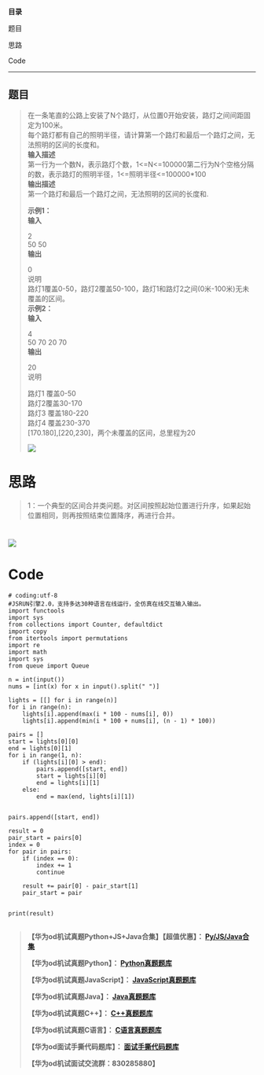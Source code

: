 **目录**

题目

思路

Code

* * *

## 题目

> 在一条笔直的公路上安装了N个路灯，从位置0开始安装，路灯之间间距固定为100米。  
>  每个路灯都有自己的照明半径，请计算第一个路灯和最后一个路灯之间，无法照明的区间的长度和。  
>  **输入描述**  
>  第一行为一个数N，表示路灯个数，1<=N<=100000第二行为N个空格分隔的数，表示路灯的照明半径，1<=照明半径<=100000*100  
>  **输出描述**  
>  第一个路灯和最后一个路灯之间，无法照明的区间的长度和.
>
> **示例1：  
>  输入**
>
> 2  
>  50 50  
>  **输出**
>
> 0  
>  说明  
>  路灯1覆盖0-50，路灯2覆盖50-100，路灯1和路灯2之间(0米-100米)无未覆盖的区间。  
>  **示例2：  
>  输入**
>
> 4  
>  50 70 20 70  
>  **输出**
>
> 20  
>  说明
>
> 路灯1 覆盖0-50  
>  路灯2覆盖30-170  
>  路灯3 覆盖180-220  
>  路灯4 覆盖230-370  
>  [170.180],[220,230]，两个未覆盖的区间，总里程为20
>
> ![](https://img-blog.csdnimg.cn/99b249a2497e42beaf8acf19714543cd.jpeg)

# 思路

> 1：一个典型的区间合并类问题。对区间按照起始位置进行升序，如果起始位置相同，则再按照结束位置降序，再进行合并。

# ![](https://img-blog.csdnimg.cn/42eca8c5691144f2a9511821b795bf3e.jpeg)

# Code

    
    
    # coding:utf-8
    #JSRUN引擎2.0，支持多达30种语言在线运行，全仿真在线交互输入输出。 
    import functools
    import sys
    from collections import Counter, defaultdict
    import copy
    from itertools import permutations
    import re
    import math
    import sys
    from queue import Queue
     
    n = int(input())
    nums = [int(x) for x in input().split(" ")]
    
    lights = [[] for i in range(n)]
    for i in range(n):
        lights[i].append(max(i * 100 - nums[i], 0))
        lights[i].append(min(i * 100 + nums[i], (n - 1) * 100))
    
    pairs = []
    start = lights[0][0]
    end = lights[0][1]
    for i in range(1, n):
        if (lights[i][0] > end):
            pairs.append([start, end])
            start = lights[i][0]
            end = lights[i][1]
        else:
            end = max(end, lights[i][1])
        
    
    pairs.append([start, end])
    
    result = 0
    pair_start = pairs[0]
    index = 0
    for pair in pairs:
        if (index == 0):
            index += 1
            continue
        
        result += pair[0] - pair_start[1]
        pair_start = pair
    
    
    print(result)

##

> **【华为od机试真题Python+JS+Java合集】【超值优惠】：
> **[Py/JS/Java合集](https://blog.csdn.net/misayaaaaa/category_12258991.html
> "Py/JS/Java合集")****
>
> **【华为od机试真题Python】：
> **[Python真题题库](https://blog.csdn.net/misayaaaaa/category_12111005.html
> "Python真题题库")****
>
> **【华为od机试真题JavaScript】：
> **[JavaScript真题题库](https://blog.csdn.net/misayaaaaa/category_12199270.html
> "JavaScript真题题库")****
>
> **【华为od机试真题Java】：
> **[Java真题题库](https://blog.csdn.net/misayaaaaa/category_12111006.html
> "Java真题题库")****
>
> **【华为od机试真题C++】：
> **[C++真题题库](https://blog.csdn.net/misayaaaaa/category_12036814.html
> "C++真题题库")****
>
> **【华为od机试真题C语言】：
> **[C语言真题题库](https://blog.csdn.net/misayaaaaa/category_12217917.html
> "C语言真题题库")****
>
> **【华为od面试手撕代码题库】：
> **[面试手撕代码题库](https://renjie.blog.csdn.net/article/details/130419388
> "面试手撕代码题库")****
>
> **【华为od机试面试交流群：830285880】**

